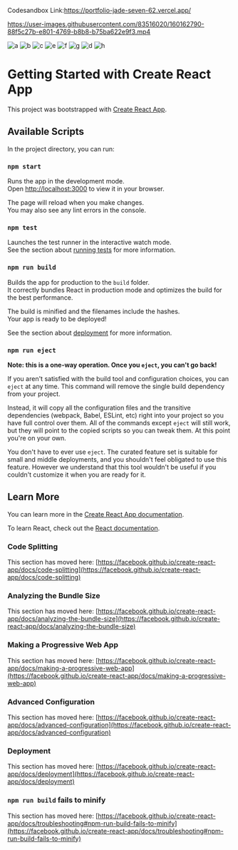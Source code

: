 
Codesandbox Link:https://portfolio-jade-seven-62.vercel.app/



https://user-images.githubusercontent.com/83516020/160162790-88f5c27b-e801-4769-b8b8-b75ba622e9f3.mp4

![a](https://user-images.githubusercontent.com/83516020/160172157-f525996b-c62b-49dd-8e04-6398a1595b0c.jpg)
![b](https://user-images.githubusercontent.com/83516020/160172173-16ef76e7-fea6-49dd-b6e4-4a7ed4bf8df2.jpg)
![c](https://user-images.githubusercontent.com/83516020/160172195-81b26a73-6ea2-4b4a-ad18-e0ed2bfa3aef.jpg)
![e](https://user-images.githubusercontent.com/83516020/160172204-f50fee47-afcd-4a8c-b0de-aad4daefd17a.jpg)
![f](https://user-images.githubusercontent.com/83516020/160172222-00ab6ad0-05e4-43d9-a840-e1f093c1dc22.jpg)
![g](https://user-images.githubusercontent.com/83516020/160172238-b514e1eb-41e7-4463-9ceb-651a5dc5bd8d.jpg)
![d](https://user-images.githubusercontent.com/83516020/160172278-56506808-2184-4a2c-973b-8804463e91ed.jpg)
![h](https://user-images.githubusercontent.com/83516020/160172283-b20fc56e-b776-41fd-b8af-a6bd2b1c7f49.jpg)



# Getting Started with Create React App

This project was bootstrapped with [Create React App](https://github.com/facebook/create-react-app).

## Available Scripts

In the project directory, you can run:

### `npm start`

Runs the app in the development mode.\
Open [http://localhost:3000](http://localhost:3000) to view it in your browser.

The page will reload when you make changes.\
You may also see any lint errors in the console.

### `npm test`

Launches the test runner in the interactive watch mode.\
See the section about [running tests](https://facebook.github.io/create-react-app/docs/running-tests) for more information.

### `npm run build`

Builds the app for production to the `build` folder.\
It correctly bundles React in production mode and optimizes the build for the best performance.

The build is minified and the filenames include the hashes.\
Your app is ready to be deployed!

See the section about [deployment](https://facebook.github.io/create-react-app/docs/deployment) for more information.

### `npm run eject`

**Note: this is a one-way operation. Once you `eject`, you can't go back!**

If you aren't satisfied with the build tool and configuration choices, you can `eject` at any time. This command will remove the single build dependency from your project.

Instead, it will copy all the configuration files and the transitive dependencies (webpack, Babel, ESLint, etc) right into your project so you have full control over them. All of the commands except `eject` will still work, but they will point to the copied scripts so you can tweak them. At this point you're on your own.

You don't have to ever use `eject`. The curated feature set is suitable for small and middle deployments, and you shouldn't feel obligated to use this feature. However we understand that this tool wouldn't be useful if you couldn't customize it when you are ready for it.

## Learn More

You can learn more in the [Create React App documentation](https://facebook.github.io/create-react-app/docs/getting-started).

To learn React, check out the [React documentation](https://reactjs.org/).

### Code Splitting

This section has moved here: [https://facebook.github.io/create-react-app/docs/code-splitting](https://facebook.github.io/create-react-app/docs/code-splitting)

### Analyzing the Bundle Size

This section has moved here: [https://facebook.github.io/create-react-app/docs/analyzing-the-bundle-size](https://facebook.github.io/create-react-app/docs/analyzing-the-bundle-size)

### Making a Progressive Web App

This section has moved here: [https://facebook.github.io/create-react-app/docs/making-a-progressive-web-app](https://facebook.github.io/create-react-app/docs/making-a-progressive-web-app)

### Advanced Configuration

This section has moved here: [https://facebook.github.io/create-react-app/docs/advanced-configuration](https://facebook.github.io/create-react-app/docs/advanced-configuration)

### Deployment

This section has moved here: [https://facebook.github.io/create-react-app/docs/deployment](https://facebook.github.io/create-react-app/docs/deployment)

### `npm run build` fails to minify

This section has moved here: [https://facebook.github.io/create-react-app/docs/troubleshooting#npm-run-build-fails-to-minify](https://facebook.github.io/create-react-app/docs/troubleshooting#npm-run-build-fails-to-minify)
